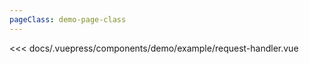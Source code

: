 ```yaml
---
pageClass: demo-page-class
---
```


<!-- markdownlint-disable MD033 -->
<client-only>
<demo-box codesandbox="https://codesandbox.io/s/zrkrk4np1p?module=%2Fsrc%2FApp.vue&view=preview">
<div slot="demo">

  <demo-example-request-handler />

</div>

<div slot="code">

<<< docs/.vuepress/components/demo/example/request-handler.vue

</div>

</demo-box>
</client-only>
<!-- markdownlint-enable MD033 -->
